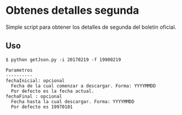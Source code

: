 # Obtenes detalles segunda

Simple script para obtener los detalles de segunda del boletin oficial.

## Uso

    $ python getJson.py -i 20170219 -f 19900219

    Parametros
    ----------
    fechaInicial: opcional
      Fecha de la cual comenzar a descargar. Forma: YYYYMMDD
      Por defecto es la fecha actual.
    fechaFinal : opcional
      Fecha hasta la cual descargar. Forma: YYYYMMDD
      Por defecto es 19970101